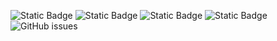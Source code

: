 ![Static Badge](https://img.shields.io/badge/blacklists-60-000000) ![Static Badge](https://img.shields.io/badge/blacklisted-3041731-cc0000) ![Static Badge](https://img.shields.io/badge/whitelisted-2242-00CC00) ![Static Badge](https://img.shields.io/badge/streaming_blacklist-28107-000000) ![GitHub issues](https://img.shields.io/github/issues/fabriziosalmi/blacklists)
